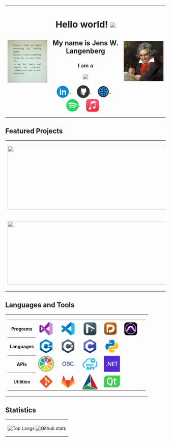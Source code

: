 <table>
  <tr>
    <td><img align="center" src="Assets/meme.jpg" width="300" /></td>
    <td align="center">
      <h1>
        <p align = "center">
          Hello world!
          <img src="https://media.giphy.com/media/hvRJCLFzcasrR4ia7z/giphy.gif" width="28">
        </p>
      </h1>
      <h2>
        <p> My name is Jens W. Langenberg </p>
      </h2>
      <h3>
        <p> I am a </p>
      </h3>
        <p align = "center">
          <img src = "https://readme-typing-svg.herokuapp.com?color=287233&&size=20&font=Fira+Code&center=true&vCenter=true&width=500&lines=Classical+Music+Enthusiast+and+Composer;Audio+Post+Production+in+3D+audio;C%2B%2B+Audio+developer+@+Elgato">
        </p>
      <p align = "center">
      <a href="https://www.linkedin.com/in/jens-langenberg-280990172/" target="_blank">
        <img align="center" alt="LinkedIn" title="LinkedIn" width="45px" src="Assets/linkedin.png" />
      </a>&nbsp;&nbsp;&nbsp;&nbsp;
      <a href="https://github.com/Diversiam90815" target="_blank">
        <img align="center" alt="GitHub" title="GitHub" width="40px" src="Assets/github.png" />
      </a>&nbsp;&nbsp;&nbsp;&nbsp;
      <a href="https://www.diversiam.com" target="_blank">
        <img align="center" alt="Website" title="Website" width="40px" src="Assets/website.svg" />
      </a>&nbsp;&nbsp;&nbsp;&nbsp;
      <a href="https://open.spotify.com/artist/5JSNQQjlPc8HnwdZStpKBR?si=MJActuu0TuO4jZKP-QiS0A" target="_blank">
        <img align="center" alt="Spotify" title="Spotify" width="40px" src="Assets/spotify.png" />
      </a>&nbsp;&nbsp;&nbsp;&nbsp;
      <a href="https://music.apple.com/de/artist/diversiam/1463841687?l=en-GB" target="_blank">
        <img align="center" alt="AppleMusic" title="Apple Music" width="40px" src="Assets/applemusic.png" />
      </a>&nbsp;&nbsp;&nbsp;&nbsp;
      </p>
    </td>
    <td><img align="center" src="Assets/beethoven.jpg" width="300" /></td>
  </tr>
</table>

## Featured Projects

<table>
  <tr>
    <td>
      <p align=center>
        <a href="https://github.com/Diversiam90815/TheOrchestra" target="_blank">
          <img width="500em" height="200px" src="https://github-readme-stats.vercel.app/api/pin/?username=Diversiam90815&repo=TheOrchestra&theme=github_dark"/>
        </a>
      </p>
    </td>
    <td>
      <p align=center>
        <a href="https://github.com/Diversiam90815/Chess-Game" target="_blank">
          <img width="500px" height="200px" src="https://github-readme-stats.vercel.app/api/pin/?username=Diversiam90815&repo=Chess-Game&theme=github_dark"/>
        </a>
      </p>
    </td>
  </tr>
  <tr>
    <td>
      <p align=center>
        <a href="https://github.com/Diversiam90815/MultiEffekt-Plugin" target="_blank">
          <img width="500em" height="200px" src="https://github-readme-stats.vercel.app/api/pin/?username=Diversiam90815&repo=MultiEffekt-Plugin&theme=github_dark"/>
        </a>
      </p>
    </td>
    <td>
      <p align=center>
        <a href="https://github.com/Diversiam90815/Logger" target="_blank">
          <img width="500px" height="200px" src="https://github-readme-stats.vercel.app/api/pin/?username=Diversiam90815&repo=Logger&theme=github_dark"/>
        </a>
      </p>
    </td>
  </tr>
</table>

## Languages and Tools

<table>
  <tr>
    <td>
      <table>
        <tr>
          <th><center>Programs</center></th>
          <td>
            <img align="center" alt="VisualStudio" title="Visual Studio" width="50px" src="Assets/visualstudio.png"/>&nbsp;&nbsp;&nbsp;&nbsp;
            <img align="center" alt="VSCode" title="Visual Studio Code" width="50px" src="Assets/vscode.png"/>&nbsp;&nbsp;&nbsp;&nbsp;
            <img align="center" alt="Nuendo" title="Nuendo" width="50px" src="Assets/nuendo.png"/>&nbsp;&nbsp;&nbsp;&nbsp;
            <img align="center" alt="Dorico" title="Dorico" width="40px" src="Assets/dorico.png"/>&nbsp;&nbsp;&nbsp;&nbsp;
            <img align="center" alt="ProTools" title="Pro Tools" width="50px" src="Assets/protools.png"/>&nbsp;&nbsp;&nbsp;&nbsp;
          </td>
        </tr>
        <tr>
          <th><center>Languages</center></th>
          <td>
            <img align="center" alt="C++" title="C++" width="50px" src="Assets/cpp.png"/>&nbsp;&nbsp;&nbsp;&nbsp;
            <img align="center" alt="C#" title="C#" width="50px" src="Assets/csharp.png"/>&nbsp;&nbsp;&nbsp;&nbsp;
            <img align="center" alt="C" title="C" width="50px" src="Assets/c.png"/>&nbsp;&nbsp;&nbsp;&nbsp;
            <img align="center" alt="Python" title="Python" width="50px" src="Assets/python.png"/>&nbsp;&nbsp;&nbsp;&nbsp;
          </td>
        </tr>
        <tr>
          <th><center>APIs</center></th>
          <td>
            <img align="center" alt="JUCE" title="JUCE" width="50px" src="Assets/juce.png"/>&nbsp;&nbsp;&nbsp;&nbsp;
            <img align="center" alt="OSC" title="OSC" width="50px" src="Assets/osc.jpg"/>&nbsp;&nbsp;&nbsp;&nbsp;
            <img align="center" alt="REST API" title="RestAPI" width="50px" src="Assets/restapi.png"/>&nbsp;&nbsp;&nbsp;&nbsp;
            <img align="center" alt=".NET" title=".NET" width="50px" src="Assets/microsoft-net.png"/>&nbsp;&nbsp;&nbsp;&nbsp;
          </td>
        </tr>
        <tr>
          <th><center>Utilities</center></th>
          <td>
            <img align="center" alt="Git" title="Git" width="50px" src="Assets/git.png"/>&nbsp;&nbsp;&nbsp;&nbsp;
            <img align="center" alt="GitLab" title="GitLab" width="50px" src="Assets/gitlab.png"/>&nbsp;&nbsp;&nbsp;&nbsp;
            <img align="center" alt="CMake" title="CMake" width="50px" src="Assets/cmake.png"/>&nbsp;&nbsp;&nbsp;&nbsp;
            <img align="center" alt="Qt" title="Qt" width="50px" src="Assets/Qt-logo.png"/>&nbsp;&nbsp;&nbsp;&nbsp;
          </td>
        </tr>
      </table>
    </td>
  </tr>
</table>


## Statistics

<table>
  <tr>
    <td>
      <p align="center">
        <img align="center" width="300" Height="250" src="https://github-readme-stats.vercel.app/api/top-langs/?username=diversiam90815&layout=compact&langs_count=10&theme=github_dark" alt="Top Langs" />
        <img align="center" width="500" height="200" src="https://github-profile-summary-cards.vercel.app/api/cards/profile-details?username=diversiam90815&theme=github_dark" alt="Github stats" />
      </p>
    </td>
  </tr>
</table>
